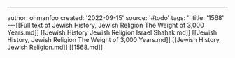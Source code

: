 ---
author: ohmanfoo
created: '2022-09-15'
source: '#todo'
tags: ''
title: '1568'
---[[Full text of Jewish History, Jewish Religion The Weight of 3,000 Years.md]]
[[Jewish History Jewish Religion Israel Shahak.md]]
[[Jewish History, Jewish Religion The Weight of 3,000 Years.md]]
[[Jewish History, Jewish Religion.md]]
[[1568.md]]
